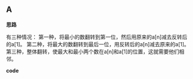 ## A



**思路**

有三种情况：
	第一种，将最小的数翻转到第一位，然后用原来的a[n]减去反转后的a[1]。
	第二种，将最大的数翻转到最后一位，用反转后的a[n]减去原来的a[1]。
	第三种，整体翻转，使最大和最小两个数在a[n]和a[1]的位置，这就需要他们相邻。



**code**


